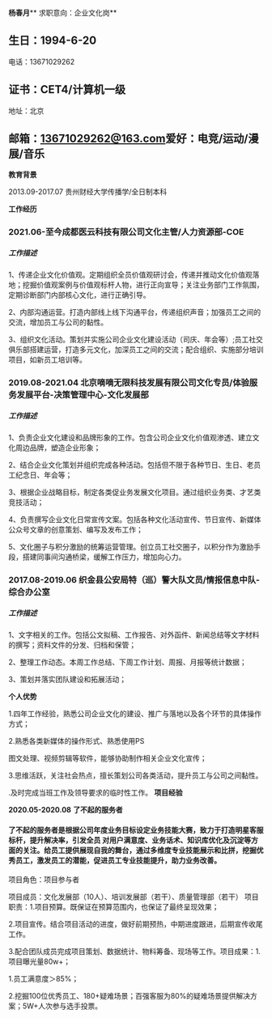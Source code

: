 **杨春月**** 求职意向：企业文化岗**



## 生日：1994-6-20

电话：13671029262

## 证书：CET4/计算机一级

地址：北京

## 邮箱：[13671029262@163.com](mailto:13671029262@163.com)爱好：电竞/运动/漫展/音乐

 **教育背景**



2013.09-2017.07 贵州财经大学传播学/全日制本科

 **工作经历**

### 2021.06-至今成都医云科技有限公司文化主管/人力资源部-COE

##### 工作描述

1、传递企业文化价值观。定期组织全员价值观研讨会，传递并推动文化价值观落地；挖掘价值观案例与价值观标杆人物，进行正向宣导；关注业务部门工作氛围，定期诊断部门内部核心文化，进行正确引导。

2、内部沟通运营。打造内部线上线下沟通平台，传递组织声音；加强员工之间的交流，增加员工与公司的黏性。

3、组织文化活动。策划并实施公司企业文化建设活动（司庆、年会等）;员工社交俱乐部搭建运营，打造多元文化，加深员工之间的交流；配合组织、实施部分培训项目，如新员工培训等。

### 2019.08-2021.04 北京嘀嘀无限科技发展有限公司文化专员/体验服务发展平台-决策管理中心-文化发展部

##### 工作描述

1、负责企业文化建设和品牌形象的工作。包含公司企业文化价值观渗透、建立文化周边品牌，塑造企业形象；

2、结合企业文化策划并组织完成各种活动。包括但不限于各种节日、生日、老员工纪念日、年会等；

3、根据企业战略目标，制定各类促业务发展文化项目。通过组织业务类、才艺类竞技活动；

4、负责撰写企业文化日常宣传文案。包括各种文化活动宣传、节日宣传、新媒体公众号文章的创意策划、编写及发布工作；

5、文化圈子与积分激励的统筹运营管理。创立员工社交圈子，以积分作为激励手段，搭建同事间沟通桥梁，缓解工作压力，增加向心力。

### 2017.08-2019.06 织金县公安局特（巡）警大队文员/情报信息中队-综合办公室

##### 工作描述

1、文字相关的工作。包括公文拟稿、工作报告、对外函件、新闻总结等文字材料的撰写；资料文件的分发、归档和保管；

2、整理工作动态。本周工作总结、下周工作计划、周报、月报等统计数据；

3、策划并落实团队建设和拓展活动；

 **个人优势**

1.四年工作经验，熟悉公司企业文化的建设、推广与落地以及各个环节的具体操作方式；

2.熟悉各类新媒体的操作形式、熟悉使用PS

图文处理、视频剪辑等软件，能够协助制作相关企业文化宣传；

3.思维活跃，关注社会热点，擅长策划公司各类活动，提升员工与公司之间黏性。

 .及时完成当班工作及领导要求的临时性工作。
 **项目经验**
 
 **2020.05-2020.08**  **了不起的服务者**

#### 了不起的服务者是根据公司年度业务目标设定业务技能大赛，致力于打造明星客服标杆，提升解决率，引发全员 对用户满意度、业务话术、知识库优化及沉淀等方面的关注。给员工提供展现自我的舞台，通过多维度专业技能展示和比拼，挖掘优秀员工，激发员工的潜能，促进员工专业技能提升，助力业务改善。

项目角色：项目参与者

项目成员：文化发展部（10人）、培训发展部（若干）、质量管理部（若干） 项目职责：1.项目预算。既保证在预算范围内，也保证了最终呈现效果；

2.项目宣传。结合项目活动的进度，做好前期预热，中期进度跟进，后期宣传收尾工作。

3.配合团队成员完成项目策划、数据统计、物料筹备、现场等工作。项目成果：1.项目曝光量80w+；

1.员工满意度＞85%；

2.挖掘100位优秀员工、180+疑难场景；百强客服为80%的疑难场景提供解决方案；5W+人次参与选手投票。


